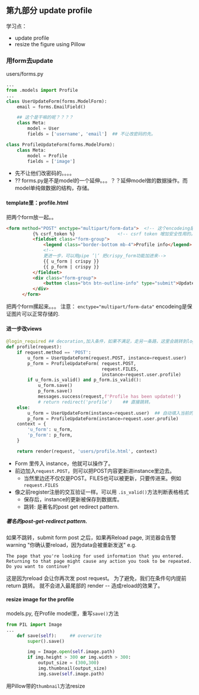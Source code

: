 ## 第九部分 update profile

学习点：
* update profile
* resize the figure using Pillow

### 用form去update
users/forms.py
```python
...
from .models import Profile
...
class UserUpdateForm(forms.ModelForm):
    email = forms.EmailField()  

    ## 这个是干嘛的呢？？？？
    class Meta:
        model = User
        fields = ['username', 'email']  ## 不让改密码的先。

class ProfileUpdateForm(forms.ModelForm):
    class Meta:
        model = Profile
        fields = ['image']
```
* 先不让他们改密码的。。。。
* ?? forms.py是不是model的一个延伸。。。？？延伸model做的数据操作。而model单纯做数据的结构，存储。


#### template里：profile.html
把两个form放一起。。
```html
<form method="POST" enctype="multipart/form-data">  <!-- 这个encodeing是保证图片可以正常存储的  -->
          {% csrf_token %}                <!-- csrf token 增加安全性用的。。。 -->
          <fieldset class="form-group">
              <legend class="border-bottom mb-4">Profile info</legend>
              <!--  
              更进一步，可以用pipe ’|‘ 把crispy_form功能加进来-->
              {{ u_form | crispy }}
              {{ p_form | crispy }}
          </fieldset>
          <div class="form-group">
              <button class="btn btn-outline-info" type="submit">Update</button>
          </div>
      </form>

```
把两个form摞起来。。。
注意： `enctype="multipart/form-data"` encodeing是保证图片可以正常存储的.


#### 进一步改views

```python
@login_required ## decoration,加入条件，如果不满足，走另一条路，这里会跳转到login
def profile(request):
    if request.method == 'POST':
        u_form = UserUpdateForm(request.POST, instance=request.user)
        p_form = ProfileUpdateForm( request.POST, 
                                    request.FILES, 
                                    instance=request.user.profile)
        if u_form.is_valid() and p_form.is_valid():
            u_form.save()
            p_form.save()
            messages.success(request,f'Profile has been updated!')
            # return redirect('profile')    ## 直接跳转。
    else:
        u_form = UserUpdateForm(instance=request.user)  ## 自动填入当前的User，或者Profile的内容
        p_form = ProfileUpdateForm(instance=request.user.profile)
    context = {
        'u_form': u_form,
        'p_form': p_form,
    }

    return render(request, 'users/profile.html', context)
```
* Form 里传入 instance，他就可以操作了。
* 前边加入`request.POST`，则可以把POST内容更新进instance里边去。
    - 当然里边还不仅仅是POST。FILES也可以被更新，只要传进来。例如`request.FILES`
* 像之前register注册的交互验证一样。可以用 `.is_valid()`方法判断表格格式
    - 保存后，instance的更新被保存到数据库。
    - 跳转: 是著名的post get redirect pattern. 

##### 著名的post-get-redirect pattern.
如果不跳转，submit form post 之后，如果再Reload page, 浏览器会告警 warning "你确认要reload，因为data会被重新发送"
e.g.
```
The page that you're looking for used information that you entered. Returning to that page might cause any action you took to be repeated. Do you want to continue?
```
这是因为reload 会让你再次发 post request。 为了避免，我们在条件句内提前return 跳转。 就不会进入最尾部的 render -- 造成reload的效果了。

#### resize image for the profile
models.py, 在Profile model里，重写`save()`方法
```python
from PIL import Image
...
    def save(self):     ## overwrite
        super().save()

        img = Image.open(self.image.path)
        if img.height > 300 or img.width > 300:
            output_size = (300,300)
            img.thumbnail(output_size)
            img.save(self.image.path)
```
用Pillow带的`thumbnail`方法resize
